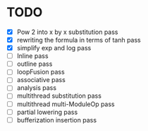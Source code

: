 # TODO

- [x] Pow 2 into x by x substitution pass
- [x] rewriting the formula in terms of tanh pass
- [x] simplify exp and log pass
- [ ] Inline pass
- [ ] outline pass
- [ ] loopFusion pass
- [ ] associative pass
- [ ] analysis pass
- [ ] multithread substitution pass
- [ ] multithread multi-ModuleOp pass
- [ ] partial lowering pass
- [ ] bufferization insertion pass
